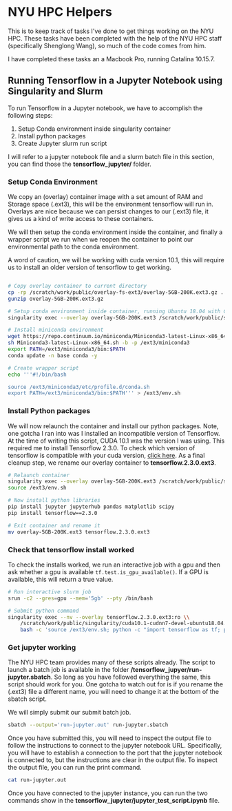# NYU HPC Helpers

This is to keep track of tasks I've done to get things working on the NYU HPC. These tasks have been completed with the help of the NYU HPC staff (specifically Shenglong Wang), so much of the code comes from him. 

I have completed these tasks an a Macbook Pro, running Catalina 10.15.7. 

## Running Tensorflow in a Jupyter Notebook using Singularity and Slurm

To run Tensorflow in a Jupyter notebook, we have to accomplish the following steps:

1. Setup Conda environment inside singularity container
2. Install python packages 
3. Create Jupyter slurm run script

I will refer to a jupyter notebook file and a slurm batch file in this section, you can find those the __tensorflow_jupyter/__ folder. 

### Setup Conda Environment 

We copy an (overlay) container image with a set amount of RAM and Storage space (.ext3), this will be the environment tensorflow will run in. Overlays are nice because we can persist changes to our (.ext3) file, it gives us a kind of write access to these containers. 

We will then setup the conda environment inside the container, and finally a wrapper script we run when we reopen the container to point our environmental path to the conda environment.

A word of caution, we will be working with cuda version 10.1, this will require us to install an older version of tensorflow to get working.

```bash 

# Copy overlay container to current directory
cp -rp /scratch/work/public/overlay-fs-ext3/overlay-5GB-200K.ext3.gz .
gunzip overlay-5GB-200K.ext3.gz

# Setup conda environment inside container, running Ubuntu 18.04 with Cuda 10.1 
singularity exec --overlay overlay-5GB-200K.ext3 /scratch/work/public/singularity/cuda10.1-cudnn7-devel-ubuntu18.04.sif /bin/bash

# Install miniconda environment 
wget https://repo.continuum.io/miniconda/Miniconda3-latest-Linux-x86_64.sh
sh Miniconda3-latest-Linux-x86_64.sh -b -p /ext3/miniconda3
export PATH=/ext3/miniconda3/bin:$PATH
conda update -n base conda -y

# Create wrapper script 
echo '''#!/bin/bash

source /ext3/miniconda3/etc/profile.d/conda.sh
export PATH=/ext3/miniconda3/bin:$PATH''' > /ext3/env.sh
``` 

### Install Python packages 

We will now relaunch the container and install our python packages. Note, one gotcha I ran into was I installed an incompatible version of Tensorflow. At the time of writing this script, CUDA 10.1 was the version I was using. This required me to install Tensorflow 2.3.0. To check which version of tensorflow is compatible with your cuda version, [click here](https://www.tensorflow.org/install/source#gpu). As a final cleanup step, we rename our overlay container to __tensorflow.2.3.0.ext3__.

```bash 
# Relaunch container 
singularity exec --overlay overlay-5GB-200K.ext3 /scratch/work/public/singularity/cuda10.1-cudnn7-devel-ubuntu18.04.sif /bin/bash
source /ext3/env.sh

# Now install python libraries 
pip install jupyter jupyterhub pandas matplotlib scipy 
pip install tensorflow==2.3.0

# Exit container and rename it 
mv overlay-5GB-200K.ext3 tensorflow.2.3.0.ext3
``` 

### Check that tensorflow install worked 

To check the installs worked, we run an interactive job with a gpu and then ask whether a gpu is available ``tf.test.is_gpu_available()``. If a GPU is available, this will return a true value.

```bash
# Run interactive slurm job 
srun -c2 --gres=gpu --mem='5gb' --pty /bin/bash

# Submit python command
singularity exec --nv --overlay tensorflow.2.3.0.ext3:ro \\ 
    /scratch/work/public/singularity/cuda10.1-cudnn7-devel-ubuntu18.04.sif \\ 
    bash -c 'source /ext3/env.sh; python -c "import tensorflow as tf; print(tf.test.is_gpu_available());"'
```

### Get jupyter working

The NYU HPC team provides many of these scripts already. The script to launch a batch job is available in the folder __/tensorflow_jupyer/run-jupyter.sbatch__. So long as you have followed everything the same, this script should work for you. One gotcha to watch out for is if you rename the (.ext3) file a different name, you will need to change it at the bottom of the sbatch script. 

We will simply submit our submit batch job.

```bash 
sbatch --output='run-jupyter.out' run-jupyter.sbatch
``` 

Once you have submitted this, you will need to inspect the output file to follow the instructions to connect to the jupyter notebook URL. Specifically, you will have to establish a connection to the port that the jupyter notebook is connected to, but the instructions are clear in the output file. To inspect the output file, you can run the print command.

```bash
cat run-jupyter.out
``` 

Once you have connected to the jupyter instance, you can run the two commands show in the __tensorflow_jupyter/jupyter_test_script.ipynb__ file. 

